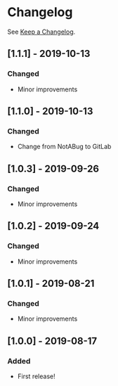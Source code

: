 # Changelog

See [Keep a Changelog](http://keepachangelog.com/).

## [1.1.1] - 2019-10-13
### Changed 
- Minor improvements

## [1.1.0] - 2019-10-13
### Changed 
- Change from NotABug to GitLab 

## [1.0.3] - 2019-09-26
### Changed 
- Minor improvements 

## [1.0.2] - 2019-09-24
### Changed 
- Minor improvements 

## [1.0.1] - 2019-08-21
### Changed 
- Minor improvements 

## [1.0.0] - 2019-08-17
### Added
- First release!

